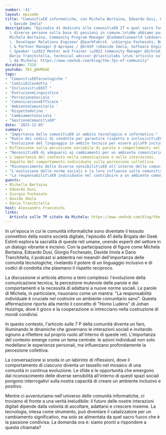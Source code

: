 ```yaml
---
number: '41'
layout: episode
title: "Comunit\xE0 informatiche, con Michela Bertaina, Edoardo Dusi, Giorgio Fochesato,\
  \ Davide Imola"
description: "Episodio 41 dedicato alle comunit\xE0 IT e quel sacro fuoco che unisce\
  \ diverse persone sulla base di passioni in comune.\n\nNe abbiamo parlato con:\n\
  Michela Bertaina, Community Program Manager @Codemotionworld \nEdoardo Dusi, @edodusi\
  \  Developer Relations Engineer @SparkFabrik  \nGiorgio Fochesato, Business Development\
  \ & Partner Manager @ Apropos / @GrUSP \nDavide Imola, Software Engineer \u2022\
  \ Speaker \u2022 Mentor and Trainer \u2022 Community Manager @SchrodingerHat  \n\
  Dario Tranchitella, technical advisor @clastixlabs \n\nL'articolo sulle 7 P citato\
  \ da Michela: https://www.cmxhub.com/blog/the-7ps-of-community"
duration: 7310
youtube: 78J_gNVMdaE
tags:
- "Comunit\xE0Tecnologiche "
- 'CodiciDiCondotta '
- "Inclusivit\xE0IT "
- 'EvoluzioneLinguistica '
- 'PercezioneSociale '
- 'ComunicazioneEfficace '
- 'AmbienteComunitario '
- 'RispettoOnline '
- 'CambiamentoSociale '
- "GestioneComunit\xE0"
date: '2023-12-05'
summary:
- "Importanza delle comunit\xE0 in ambito tecnologico e informatico."
- "Ruolo dei codici di condotta per garantire rispetto e inclusivit\xE0."
- "Evoluzione del linguaggio in ambito tecnico per essere pi\xF9 inclusivi."
- Riflessione sulla percezione variabile di parole e comportamenti nel tempo.
- "Necessit\xE0 di adeguarsi ai cambiamenti per un ambiente comunitario positivo."
- L'importanza del contesto nella comunicazione e nelle interazioni.
- Impatto del comportamento individuale sulla percezione collettiva.
- "Riconoscimento delle diverse sensibilit\xE0 all'interno delle comunit\xE0."
- "L'evoluzione delle norme sociali e la loro influenza sulle comunit\xE0."
- "La responsabilit\xE0 individuale nel contribuire a un ambiente comunitario sano."
guests:
- Michelle Bertaina
- Edoardo Dusi
- Giorgio Fochesato
- Davide Imola
- Dario Tranchitella
host: Alessandro Franceschi
links:
  Articolo sulle 7P citato da Michela: https://www.cmxhub.com/blog/the-7ps-of-community
---
```

In un'epoca in cui le comunità informatiche sono diventate il tessuto connettivo della nostra società digitale, l'episodio 41 della Brigata dei Geek Estinti esplora la sacralità di queste reti umane, unendo esperti del settore in un dialogo vibrante e incisivo. Con la partecipazione di figure come Michela Bertaina, Edoardo Dusi, Giorgio Fochesato, Davide Imola e Dario Tranchitella, il podcast si addentra nei meandri dell'importanza delle comunità tecnologiche, rivelando il potere di un linguaggio inclusivo e di codici di condotta che plasmano il rispetto reciproco.

La discussione si articola attorno a temi complessi: l'evoluzione della comunicazione tecnica, la percezione mutevole delle parole e dei comportamenti e la necessità di adattarsi a nuove norme sociali. Le parole di Michela, in particolare, risuonano come un mantra: "La responsabilità individuale è cruciale nel costruire un ambiente comunitario sano". Questa affermazione riporta alla mente il concetto di "Homo Ludens" di Johan Huizinga, dove il gioco e la cooperazione si intrecciano nella costruzione di mondi condivisi.

In questo contesto, l'articolo sulle 7 P della comunità diventa un faro, illuminando le dinamiche che governano le interazioni sociali e invitando ognuno a riflettere sul proprio ruolo all'interno di queste reti. L'importanza del contesto emerge come un tema centrale: le azioni individuali non solo modellano le esperienze personali, ma influenzano profondamente la percezione collettiva.

La conversazione si snoda in un labirinto di riflessioni, dove il comportamento di ciascuno diventa un tassello nel mosaico di una comunità in continua evoluzione. Le sfide e le opportunità che emergono dal riconoscimento delle diverse sensibilità all'interno di questi spazi sociali pongono interrogativi sulla nostra capacità di creare un ambiente inclusivo e positivo.

Mentre ci avventuriamo nell'universo delle comunità informatiche, ci troviamo di fronte a una verità ineludibile: il futuro delle nostre interazioni digitali dipende dalla volontà di ascoltare, adattarsi e crescere insieme. La tecnologia, intesa come strumento, può diventare il catalizzatore per un cambiamento significativo, ma solo se alimentata da quel sacro fuoco che è la passione condivisa. La domanda ora è: siamo pronti a rispondere a questa chiamata?
